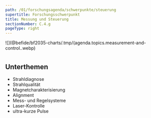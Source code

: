 ```yaml
---
path: /01/forschungsagenda/schwerpunkte/steuerung
supertitle: Forschungsschwerpunkt
title: Messung und Steuerung
sectionNumber: C.4.g
pageType: right
---
```


<div class="spread--right spread-area--research-agenda-topic">

![](@befide/bf2035-charts/.tmp/(agenda.topics.measurement-and-control..webp)

#

</div>

<div class="spread--right spread-area--intro">

<p class="md"><lorem add="10s"/></p>

</div>

<div class="spread--right spread-area--c-3">

## Unterthemen

- Strahldiagnose
- Strahlqualität
- Magnetcharakterisierung
- Alignment
- Mess- und Regelsysteme
- Laser-Kontrolle
- ultra-kurze Pulse
